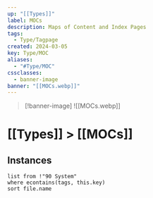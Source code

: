 ```yaml
---
up: "[[Types]]"
label: MOCs
description: Maps of Content and Index Pages
tags:
  - Type/Tagpage
created: 2024-03-05
key: Type/MOC
aliases:
  - "#Type/MOC"
cssclasses:
  - banner-image
banner: "[[MOCs.webp]]"
---
```

> [!banner-image] ![[MOCs.webp]]
# [[Types]] > [[MOCs]]
## Instances
```dataview
list from !"90 System"
where econtains(tags, this.key)
sort file.name
```
